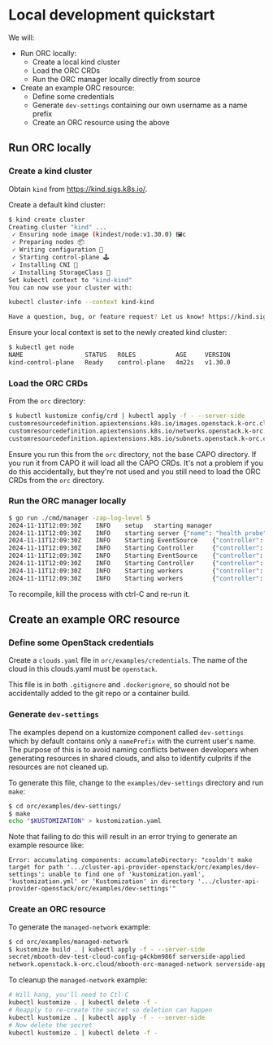 # Local development quickstart

We will:
* Run ORC locally:
  * Create a local kind cluster
  * Load the ORC CRDs
  * Run the ORC manager locally directly from source
* Create an example ORC resource:
  * Define some credentials
  * Generate `dev-settings` containing our own username as a name prefix
  * Create an ORC resource using the above

## Run ORC locally

### Create a kind cluster

Obtain `kind` from https://kind.sigs.k8s.io/.

Create a default kind cluster:
```bash
$ kind create cluster
Creating cluster "kind" ...
 ✓ Ensuring node image (kindest/node:v1.30.0) 🖼c
 ✓ Preparing nodes 📦
 ✓ Writing configuration 📜
 ✓ Starting control-plane 🕹️ 
 ✓ Installing CNI 🔌
 ✓ Installing StorageClass 💾
Set kubectl context to "kind-kind"
You can now use your cluster with:

kubectl cluster-info --context kind-kind

Have a question, bug, or feature request? Let us know! https://kind.sigs.k8s.io/#community 🙂
```

Ensure your local context is set to the newly created kind cluster:
```bash
$ kubectl get node
NAME                 STATUS   ROLES           AGE     VERSION
kind-control-plane   Ready    control-plane   4m22s   v1.30.0
```

### Load the ORC CRDs

From the `orc` directory:
```bash
$ kubectl kustomize config/crd | kubectl apply -f - --server-side
customresourcedefinition.apiextensions.k8s.io/images.openstack.k-orc.cloud serverside-applied
customresourcedefinition.apiextensions.k8s.io/networks.openstack.k-orc.cloud serverside-applied
customresourcedefinition.apiextensions.k8s.io/subnets.openstack.k-orc.cloud serverside-applied
```

Ensure you run this from the `orc` directory, not the base CAPO directory. If you run it from CAPO it will load all the CAPO CRDs. It's not a problem if you do this accidentally, but they're not used and you still need to load the ORC CRDs from the `orc` directory.

### Run the ORC manager locally

```bash
$ go run ./cmd/manager -zap-log-level 5
2024-11-11T12:09:30Z    INFO    setup   starting manager
2024-11-11T12:09:30Z    INFO    starting server {"name": "health probe", "addr": "[::]:8081"}
2024-11-11T12:09:30Z    INFO    Starting EventSource    {"controller": "network", "controllerGroup": "openstack.k-orc.cloud", "controllerKind": "Network", "source": "kind source: *v1alpha1.Network"}
2024-11-11T12:09:30Z    INFO    Starting Controller     {"controller": "network", "controllerGroup": "openstack.k-orc.cloud", "controllerKind": "Network"}
2024-11-11T12:09:30Z    INFO    Starting EventSource    {"controller": "image", "controllerGroup": "openstack.k-orc.cloud", "controllerKind": "Image", "source": "kind source: *v1alpha1.Image"}
2024-11-11T12:09:30Z    INFO    Starting Controller     {"controller": "image", "controllerGroup": "openstack.k-orc.cloud", "controllerKind": "Image"}
2024-11-11T12:09:30Z    INFO    Starting workers        {"controller": "image", "controllerGroup": "openstack.k-orc.cloud", "controllerKind": "Image", "worker count": 1}
2024-11-11T12:09:30Z    INFO    Starting workers        {"controller": "network", "controllerGroup": "openstack.k-orc.cloud", "controllerKind": "Network", "worker count": 1}
```

To recompile, kill the process with ctrl-C and re-run it.

## Create an example ORC resource

### Define some OpenStack credentials

Create a `clouds.yaml` file in `orc/examples/credentials`. The name of the cloud in this clouds.yaml must be `openstack`.

This file is in both `.gitignore` and `.dockerignore`, so should not be accidentally added to the git repo or a container build.

### Generate `dev-settings`

The examples depend on a kustomize component called `dev-settings` which by default contains only a `namePrefix` with the current user's name. The purpose of this is to avoid naming conflicts between developers when generating resources in shared clouds, and also to identify culprits if the resources are not cleaned up.

To generate this file, change to the `examples/dev-settings` directory and run `make`:
```bash
$ cd orc/examples/dev-settings/
$ make
echo "$KUSTOMIZATION" > kustomization.yaml
```

Note that failing to do this will result in an error trying to generate an example resource like:
```
Error: accumulating components: accumulateDirectory: "couldn't make target for path '.../cluster-api-provider-openstack/orc/examples/dev-settings': unable to find one of 'kustomization.yaml', 'kustomization.yml' or 'Kustomization' in directory '.../cluster-api-provider-openstack/orc/examples/dev-settings'"
```

### Create an ORC resource

To generate the `managed-network` example:
```bash
$ cd orc/examples/managed-network
$ kustomize build . | kubectl apply -f - --server-side
secret/mbooth-dev-test-cloud-config-g4ckbm986f serverside-applied
network.openstack.k-orc.cloud/mbooth-orc-managed-network serverside-applied
```

To cleanup the `managed-network` example:
```bash
# Will hang, you'll need to Ctl-C
kubectl kustomize . | kubectl delete -f -
# Reapply to re-create the secret so deletion can happen
kubectl kustomize . | kubectl apply -f - --server-side
# Now delete the secret
kubectl kustomize . | kubectl delete -f -
```
